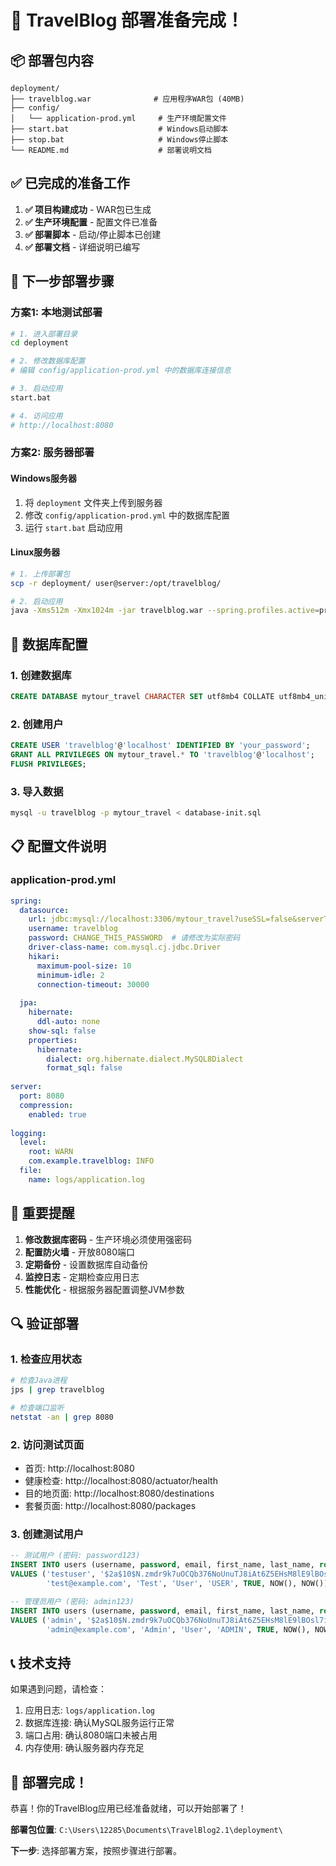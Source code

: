# 🚀 TravelBlog 部署准备完成！

## 📦 部署包内容

```
deployment/
├── travelblog.war              # 应用程序WAR包 (40MB)
├── config/
│   └── application-prod.yml     # 生产环境配置文件
├── start.bat                    # Windows启动脚本
├── stop.bat                     # Windows停止脚本
└── README.md                    # 部署说明文档
```

## ✅ 已完成的准备工作

1. **✅ 项目构建成功** - WAR包已生成
2. **✅ 生产环境配置** - 配置文件已准备
3. **✅ 部署脚本** - 启动/停止脚本已创建
4. **✅ 部署文档** - 详细说明已编写

## 🎯 下一步部署步骤

### 方案1: 本地测试部署

```bash
# 1. 进入部署目录
cd deployment

# 2. 修改数据库配置
# 编辑 config/application-prod.yml 中的数据库连接信息

# 3. 启动应用
start.bat

# 4. 访问应用
# http://localhost:8080
```

### 方案2: 服务器部署

#### Windows服务器
1. 将 `deployment` 文件夹上传到服务器
2. 修改 `config/application-prod.yml` 中的数据库配置
3. 运行 `start.bat` 启动应用

#### Linux服务器
```bash
# 1. 上传部署包
scp -r deployment/ user@server:/opt/travelblog/

# 2. 启动应用
java -Xms512m -Xmx1024m -jar travelblog.war --spring.profiles.active=prod --spring.config.location=file:config/application-prod.yml
```

## 🔧 数据库配置

### 1. 创建数据库
```sql
CREATE DATABASE mytour_travel CHARACTER SET utf8mb4 COLLATE utf8mb4_unicode_ci;
```

### 2. 创建用户
```sql
CREATE USER 'travelblog'@'localhost' IDENTIFIED BY 'your_password';
GRANT ALL PRIVILEGES ON mytour_travel.* TO 'travelblog'@'localhost';
FLUSH PRIVILEGES;
```

### 3. 导入数据
```bash
mysql -u travelblog -p mytour_travel < database-init.sql
```

## 📋 配置文件说明

### application-prod.yml
```yaml
spring:
  datasource:
    url: jdbc:mysql://localhost:3306/mytour_travel?useSSL=false&serverTimezone=Asia/Kuala_Lumpur&allowPublicKeyRetrieval=true&characterEncoding=utf8
    username: travelblog
    password: CHANGE_THIS_PASSWORD  # 请修改为实际密码
    driver-class-name: com.mysql.cj.jdbc.Driver
    hikari:
      maximum-pool-size: 10
      minimum-idle: 2
      connection-timeout: 30000
  
  jpa:
    hibernate:
      ddl-auto: none
    show-sql: false
    properties:
      hibernate:
        dialect: org.hibernate.dialect.MySQL8Dialect
        format_sql: false
  
server:
  port: 8080
  compression:
    enabled: true
  
logging:
  level:
    root: WARN
    com.example.travelblog: INFO
  file:
    name: logs/application.log
```

## 🚨 重要提醒

1. **修改数据库密码** - 生产环境必须使用强密码
2. **配置防火墙** - 开放8080端口
3. **定期备份** - 设置数据库自动备份
4. **监控日志** - 定期检查应用日志
5. **性能优化** - 根据服务器配置调整JVM参数

## 🔍 验证部署

### 1. 检查应用状态
```bash
# 检查Java进程
jps | grep travelblog

# 检查端口监听
netstat -an | grep 8080
```

### 2. 访问测试页面
- 首页: http://localhost:8080
- 健康检查: http://localhost:8080/actuator/health
- 目的地页面: http://localhost:8080/destinations
- 套餐页面: http://localhost:8080/packages

### 3. 创建测试用户
```sql
-- 测试用户 (密码: password123)
INSERT INTO users (username, password, email, first_name, last_name, role, active, created_at, updated_at)
VALUES ('testuser', '$2a$10$N.zmdr9k7uOCQb376NoUnuTJ8iAt6Z5EHsM8lE9lBOsl7iAt6Z5EH', 
        'test@example.com', 'Test', 'User', 'USER', TRUE, NOW(), NOW());

-- 管理员用户 (密码: admin123)
INSERT INTO users (username, password, email, first_name, last_name, role, active, created_at, updated_at)
VALUES ('admin', '$2a$10$N.zmdr9k7uOCQb376NoUnuTJ8iAt6Z5EHsM8lE9lBOsl7iAt6Z5EH', 
        'admin@example.com', 'Admin', 'User', 'ADMIN', TRUE, NOW(), NOW());
```

## 📞 技术支持

如果遇到问题，请检查：
1. 应用日志: `logs/application.log`
2. 数据库连接: 确认MySQL服务运行正常
3. 端口占用: 确认8080端口未被占用
4. 内存使用: 确认服务器内存充足

## 🎉 部署完成！

恭喜！你的TravelBlog应用已经准备就绪，可以开始部署了！

**部署包位置**: `C:\Users\12285\Documents\TravelBlog2.1\deployment\`

**下一步**: 选择部署方案，按照步骤进行部署。
